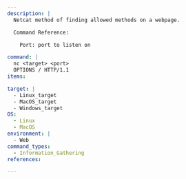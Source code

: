 ```yaml
---
description: |
  Netcat method of finding allowed methods on a webpage.

  Command Reference:

  	Port: port to listen on

command: |
  nc <target> <port>
  OPTIONS / HTTP/1.1
items:

target: |
  - Linux_target
  - MacOS_target
  - Windows_target
OS:
  - Linux
  - MacOS
environment: |
  - Web
command_types:
  - Information_Gathering
references:

---
```

